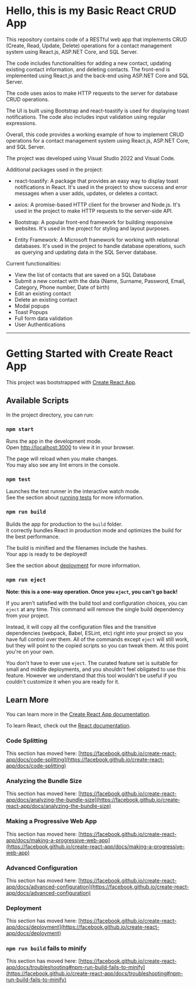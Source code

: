 # Hello, this is my Basic React CRUD App
This repository contains code of a RESTful web app that implements CRUD (Create, Read, Update, Delete) operations for a contact management system using React.js, ASP.NET Core, and SQL Server. 

The code includes functionalities for adding a new contact, updating existing contact information, and deleting contacts. The front-end is implemented using React.js and the back-end using ASP.NET Core and SQL Server. 

The code uses axios to make HTTP requests to the server for database CRUD operations. 

The UI is built using Bootstrap and react-toastify is used for displaying toast notifications. The code also includes input validation using regular expressions. 

Overall, this code provides a working example of how to implement CRUD operations for a contact management system using React.js, ASP.NET Core, and SQL Server.

The project was developed using Visual Studio 2022 and Visual Code. 

Additional packages used in the project:

- react-toastify: A package that provides an easy way to display toast notifications in React. It's used in the project to show success and error messages when a user adds, updates, or deletes a contact.

- axios: A promise-based HTTP client for the browser and Node.js. It's used in the project to make HTTP requests to the server-side API.

- Bootstrap: A popular front-end framework for building responsive websites. It's used in the project for styling and layout purposes.

- Entity Framework: A Microsoft framework for working with relational databases. It's used in the project to handle database operations, such as querying and updating data in the SQL Server database.

Current functionalities:

- View the list of contacts that are saved on a SQL Database
- Submit a new contact with the data (Name, Surname, Password, Email, Category, Phone number, Date of birth)
- Edit an existing contact
- Delete an existing contact
- Modal popups
- Toast Popups
- Full form data validation 
- User Authentications

______________________________________________________________________________________________________________________________
# Getting Started with Create React App

This project was bootstrapped with [Create React App](https://github.com/facebook/create-react-app).

## Available Scripts

In the project directory, you can run:

### `npm start`

Runs the app in the development mode.\
Open [http://localhost:3000](http://localhost:3000) to view it in your browser.

The page will reload when you make changes.\
You may also see any lint errors in the console.

### `npm test`

Launches the test runner in the interactive watch mode.\
See the section about [running tests](https://facebook.github.io/create-react-app/docs/running-tests) for more information.

### `npm run build`

Builds the app for production to the `build` folder.\
It correctly bundles React in production mode and optimizes the build for the best performance.

The build is minified and the filenames include the hashes.\
Your app is ready to be deployed!

See the section about [deployment](https://facebook.github.io/create-react-app/docs/deployment) for more information.

### `npm run eject`

**Note: this is a one-way operation. Once you `eject`, you can't go back!**

If you aren't satisfied with the build tool and configuration choices, you can `eject` at any time. This command will remove the single build dependency from your project.

Instead, it will copy all the configuration files and the transitive dependencies (webpack, Babel, ESLint, etc) right into your project so you have full control over them. All of the commands except `eject` will still work, but they will point to the copied scripts so you can tweak them. At this point you're on your own.

You don't have to ever use `eject`. The curated feature set is suitable for small and middle deployments, and you shouldn't feel obligated to use this feature. However we understand that this tool wouldn't be useful if you couldn't customize it when you are ready for it.

## Learn More

You can learn more in the [Create React App documentation](https://facebook.github.io/create-react-app/docs/getting-started).

To learn React, check out the [React documentation](https://reactjs.org/).

### Code Splitting

This section has moved here: [https://facebook.github.io/create-react-app/docs/code-splitting](https://facebook.github.io/create-react-app/docs/code-splitting)

### Analyzing the Bundle Size

This section has moved here: [https://facebook.github.io/create-react-app/docs/analyzing-the-bundle-size](https://facebook.github.io/create-react-app/docs/analyzing-the-bundle-size)

### Making a Progressive Web App

This section has moved here: [https://facebook.github.io/create-react-app/docs/making-a-progressive-web-app](https://facebook.github.io/create-react-app/docs/making-a-progressive-web-app)

### Advanced Configuration

This section has moved here: [https://facebook.github.io/create-react-app/docs/advanced-configuration](https://facebook.github.io/create-react-app/docs/advanced-configuration)

### Deployment

This section has moved here: [https://facebook.github.io/create-react-app/docs/deployment](https://facebook.github.io/create-react-app/docs/deployment)

### `npm run build` fails to minify

This section has moved here: [https://facebook.github.io/create-react-app/docs/troubleshooting#npm-run-build-fails-to-minify](https://facebook.github.io/create-react-app/docs/troubleshooting#npm-run-build-fails-to-minify)
